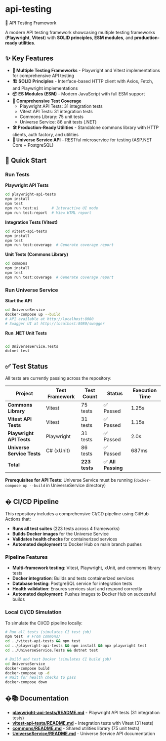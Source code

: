 # api-testing
🚀 API Testing Framework

A modern API testing framework showcasing multiple testing frameworks (**Playwright**, **Vitest**) with **SOLID principles**, **ESM modules**, and **production-ready utilities**.

## ✨ Key Features

- **🎯 Multiple Testing Frameworks** - Playwright and Vitest implementations for comprehensive API testing
- **🏗️ SOLID Principles** - Interface-based HTTP client with Axios, Fetch, and Playwright implementations
- **📦 ES Modules (ESM)** - Modern JavaScript with full ESM support
- **🧪 Comprehensive Test Coverage**
  - Playwright API Tests: 31 integration tests
  - Vitest API Tests: 31 integration tests
  - Commons Library: 75 unit tests
  - Universe Service: 86 unit tests (.NET)
- **🛠️ Production-Ready Utilities** - Standalone commons library with HTTP clients, auth factory, and utilities
- **🌌 Universe Service API** - RESTful microservice for testing (ASP.NET Core + PostgreSQL)

## 🚀 Quick Start

### Run Tests

**Playwright API Tests**
```bash
cd playwright-api-tests
npm install
npm test
npm run test:ui      # Interactive UI mode
npm run test:report  # View HTML report
```

**Integration Tests (Vitest)**
```bash
cd vitest-api-tests
npm install
npm test
npm run test:coverage  # Generate coverage report
```

**Unit Tests (Commons Library)**
```bash
cd commons
npm install
npm test
npm run test:coverage  # Generate coverage report
```

### Run Universe Service

**Start the API**
```bash
cd UniverseService
docker-compose up --build
# API available at http://localhost:8080
# Swagger UI at http://localhost:8080/swagger
```

**Run .NET Unit Tests**
```bash

cd UniverseService.Tests
dotnet test
```

## ✅ Test Status

All tests are currently passing across the repository:

| Project | Test Framework | Test Count | Status | Execution Time |
|---------|----------------|------------|--------|----------------|
| **Commons Library** | Vitest | 75 tests | ✅ Passed | 1.25s |
| **Vitest API Tests** | Vitest | 31 tests | ✅ Passed | 1.15s |
| **Playwright API Tests** | Playwright | 31 tests | ✅ Passed | 2.0s |
| **Universe Service Tests** | C# (xUnit) | 86 tests | ✅ Passed | 687ms |
| **Total** | | **223 tests** | ✅ **All Passing** | |

**Prerequisites for API Tests**: Universe Service must be running (`docker-compose up --build` in UniverseService directory)

## � CI/CD Pipeline

This repository includes a comprehensive CI/CD pipeline using GitHub Actions that:

- **Runs all test suites** (223 tests across 4 frameworks)
- **Builds Docker images** for the Universe Service
- **Validates health checks** for containerized services
- **Automated deployment** to Docker Hub on main branch pushes

### Pipeline Features

- **Multi-framework testing**: Vitest, Playwright, xUnit, and commons library tests
- **Docker integration**: Builds and tests containerized services
- **Database testing**: PostgreSQL service for integration tests
- **Health validation**: Ensures services start and respond correctly
- **Automated deployment**: Pushes images to Docker Hub on successful builds

### Local CI/CD Simulation

To simulate the CI/CD pipeline locally:

```bash
# Run all tests (simulates CI test job)
npm test  # From commons/
cd ../vitest-api-tests && npm test
cd ../playwright-api-tests && npm install && npx playwright test
cd ../UniverseService.Tests && dotnet test

# Build and test Docker (simulates CI build job)
cd UniverseService
docker-compose build
docker-compose up -d
# Wait for health checks to pass
docker-compose down
```

## �📚 Documentation

- **[playwright-api-tests/README.md](playwright-api-tests/README.md)** - Playwright API tests (31 integration tests)
- **[vitest-api-tests/README.md](vitest-api-tests/README.md)** - Integration tests with Vitest (31 tests)
- **[commons/README.md](commons/README.md)** - Shared utilities library (75 unit tests)
- **[UniverseService/README.md](UniverseService/README.md)** - Universe Service API documentation